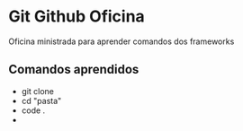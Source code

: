 # Git Github Oficina 
<p>Oficina ministrada para aprender comandos dos frameworks</p>
<h2> Comandos aprendidos</h2>
<ul><li>git clone</li> <li>cd "pasta" </li> <li>code .<li></ul>
